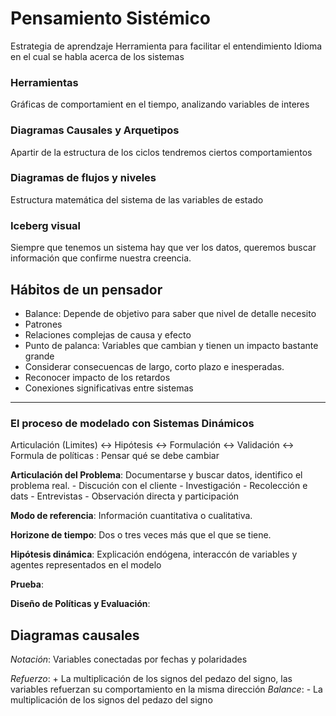 # Pensamiento Sistémico
Estrategia de aprendzaje
Herramienta para facilitar el entendimiento
Idioma en el cual se habla acerca de los sistemas

### Herramientas
Gráficas de comportamient en el tiempo, analizando variables de interes


### Diagramas Causales y Arquetipos
Apartir de la estructura de los ciclos tendremos ciertos comportamientos

### Diagramas de flujos y niveles
Estructura matemática del sistema de las variables de estado


### Iceberg visual
Siempre que tenemos un sistema hay que ver los datos, queremos buscar información que confirme nuestra creencia.


## Hábitos de un pensador

- Balance: Depende de objetivo para saber que nivel de detalle necesito
- Patrones
- Relaciones complejas de causa y efecto
- Punto de palanca: Variables que cambian y tienen un impacto bastante grande
- Considerar consecuencas de largo, corto plazo e inesperadas.
- Reconocer impacto de los retardos
- Conexiones significativas entre sistemas

---

### El proceso de modelado con Sistemas Dinámicos

  Articulación (Limites) <-> Hipótesis <-> Formulación <-> Validación <-> Formula de políticas : Pensar qué se debe cambiar
  
**Articulación del Problema**: Documentarse y buscar datos, identifico el problema real.
        - Discución con el cliente
        - Investigación
        - Recolección e dats
        - Entrevistas
        - Observación directa y participación
 
 **Modo de referencia**: Información cuantitativa o cualitativa.        
 
 **Horizone de tiempo**: Dos o tres veces más que el que se tiene.
        
**Hipótesis dinámica**: Explicación endógena, interaccón de variables y agentes representados en el modelo

**Prueba**:

**Diseño de Políticas y Evaluación**:

## Diagramas causales

*Notación*: Variables conectadas por fechas y polaridades


*Refuerzo*: + La multiplicación de los signos del pedazo del signo, las variables refuerzan su comportamiento en la misma dirección
*Balance*: - La multiplicación de los signos del pedazo del signo


  
